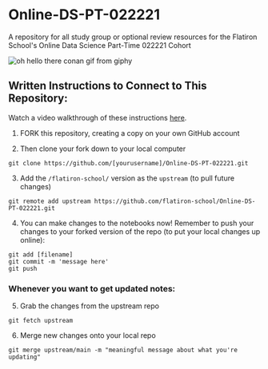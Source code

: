 # Online-DS-PT-022221

A repository for all study group or optional review resources for the Flatiron School's Online Data Science Part-Time 022221 Cohort

![oh hello there conan gif from giphy](https://media.giphy.com/media/3o85xwGZR5UtB6SiL6/giphy.gif)


## Written Instructions to Connect to This Repository:

Watch a video walkthrough of these instructions [here](https://youtu.be/Vyb5_hao9QA).

1. FORK this repository, creating a copy on your own GitHub account

2. Then clone your fork down to your local computer
```
git clone https://github.com/[yourusername]/Online-DS-PT-022221.git
```

3. Add the `/flatiron-school/` version as the `upstream` (to pull future changes)
```
git remote add upstream https://github.com/flatiron-school/Online-DS-PT-022221.git
```

4. You can make changes to the notebooks now! Remember to push your changes to your forked version of the repo (to put your local changes up online):
```
git add [filename]
git commit -m 'message here'
git push
```

### Whenever you want to get updated notes:

5. Grab the changes from the upstream repo
```
git fetch upstream
```

6. Merge new changes onto your local repo
```
git merge upstream/main -m "meaningful message about what you're updating"
```
